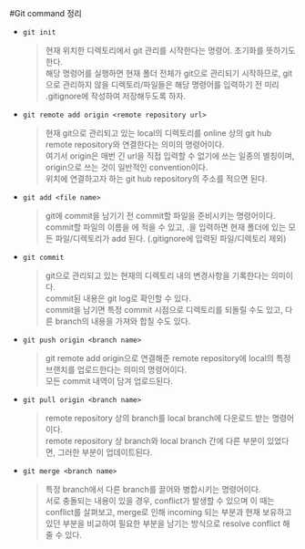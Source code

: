 #Git command 정리

- `git init`
  > 현재 위치한 디렉토리에서 git 관리를 시작한다는 명령어. 초기화를 뜻하기도 한다.    
  > 해당 명령어를 실행하면 현재 폴더 전체가 git으로 관리되기 시작하므로, git으로 관리하지 않을 디렉토리/파일들은 해당 명령어를 입력하기 전 미리 .gitignore에 작성하여 저장해두도록 하자.      
      
- `git remote add origin <remote repository url>`
  > 현재 git으로 관리되고 있는 local의 디렉토리를 online 상의 git hub remote repository와 연결한다는 의미의 명령어이다.   
  > 여기서 origin은 매번 긴 url을 직접 입력할 수 없기에 쓰는 일종의 별칭이며, origin으로 쓰는 것이 일반적인 convention이다.   
  > <reomote repository url> 위치에 연결하고자 하는 git hub repository의 주소를 적으면 된다.   
  
- `git add <file name>`
  > git에 commit을 남기기 전 commit할 파일을 준비시키는 명령어이다.   
  > commit할 파일의 이름을 <file name>에 적을 수 있고, .을 입력하면 현재 폴더에 있는 모든 파일/디렉토리가 add 된다. (.gitignore에 입력된 파일/디렉토리 제외)   
  
- `git commit`
  > git으로 관리되고 있는 현재의 디렉토리 내의 변경사항을 기록한다는 의미이다.   
  > commit된 내용은 git log로 확인할 수 있다.   
  > commit을 남기면 특정 commit 시점으로 디렉토리를 되돌릴 수도 있고, 다른 branch의 내용을 가져와 합칠 수도 있다.
  
- `git push origin <branch name>`
  > git remote add origin으로 연결해준 remote repository에 local의 특정 브랜치를 업로드한다는 의미의 명령어이다.   
  > 모든 commit 내역이 담겨 업로드된다.
  
- `git pull origin <branch name>`
  > remote repository 상의 branch를 local branch에 다운로드 받는 명령어이다.   
  > remote repository 상 branch와 local branch 간에 다른 부분이 있었다면, 그러한 부분이 업데이트된다. 
  
- `git merge <branch name>`
  > 특정 branch에서 다른 branch를 끌어와 병합시키는 명령어이다.   
  > 서로 충돌되는 내용이 있을 경우, conflict가 발생할 수 있으며 이 때는 conflict를 살펴보고, 
  merge로 인해 incoming 되는 부분과 현재 보유하고 있던 부분을 비교하여 필요한 부분을 남기는 방식으로 resolve conflict 해줄 수 있다.
